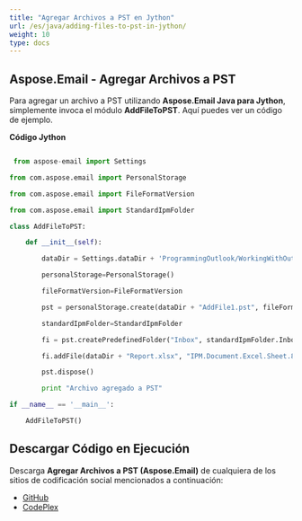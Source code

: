 ```yaml
---
title: "Agregar Archivos a PST en Jython"
url: /es/java/adding-files-to-pst-in-jython/
weight: 10
type: docs
---
```


## **Aspose.Email - Agregar Archivos a PST**
Para agregar un archivo a PST utilizando **Aspose.Email Java para Jython**, simplemente invoca el módulo **AddFileToPST**. Aquí puedes ver un código de ejemplo.

**Código Jython**

```python

 from aspose-email import Settings

from com.aspose.email import PersonalStorage

from com.aspose.email import FileFormatVersion

from com.aspose.email import StandardIpmFolder

class AddFileToPST:

    def __init__(self):

        dataDir = Settings.dataDir + 'ProgrammingOutlook/WorkingWithOutlookPersonalStorage/AddFileToPST/'

        personalStorage=PersonalStorage()

        fileFormatVersion=FileFormatVersion

        pst = personalStorage.create(dataDir + "AddFile1.pst", fileFormatVersion.Unicode)

        standardIpmFolder=StandardIpmFolder

        fi = pst.createPredefinedFolder("Inbox", standardIpmFolder.Inbox)

        fi.addFile(dataDir + "Report.xlsx", "IPM.Document.Excel.Sheet.8")

        pst.dispose()

        print "Archivo agregado a PST"

if __name__ == '__main__':        

    AddFileToPST()

```
## **Descargar Código en Ejecución**
Descarga **Agregar Archivos a PST (Aspose.Email)** de cualquiera de los sitios de codificación social mencionados a continuación:

- [GitHub](https://github.com/aspose-email/Aspose.Email-for-Java/releases/tag/Aspose.Email_Java_for_Jython-v1.0)
- [CodePlex](https://archive.codeplex.com/?p=asposeemailjavajython)